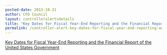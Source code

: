 ```yaml
---
posted-date: 2013-10-31
author: CFO Council
layout: controlleralertsdetails
title: "Key Dates for Fiscal Year-End Reporting and the	Financial Report of the	United States Government"
permalink: /controller-alert-key-dates-for-fiscal-year-end-reporting-and-the-financial-report-of-the-united-states-government/
---
```


[Key Dates for Fiscal Year-End Reporting and the Financial Report of the United States Government]({{site.baseurl}}/assets/files/CONTROLLER-ALERT-Key-Dates-for-Fiscal-Year-End-Reporting-and-the-Financial-Report-of-the-United-States-Government.pdf)
